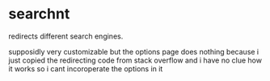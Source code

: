 # searchnt
redirects different search engines.

supposidly very customizable but the options page does nothing because i just copied the redirecting code from stack overflow and i have no clue how it works so i cant incoroperate the options in it

